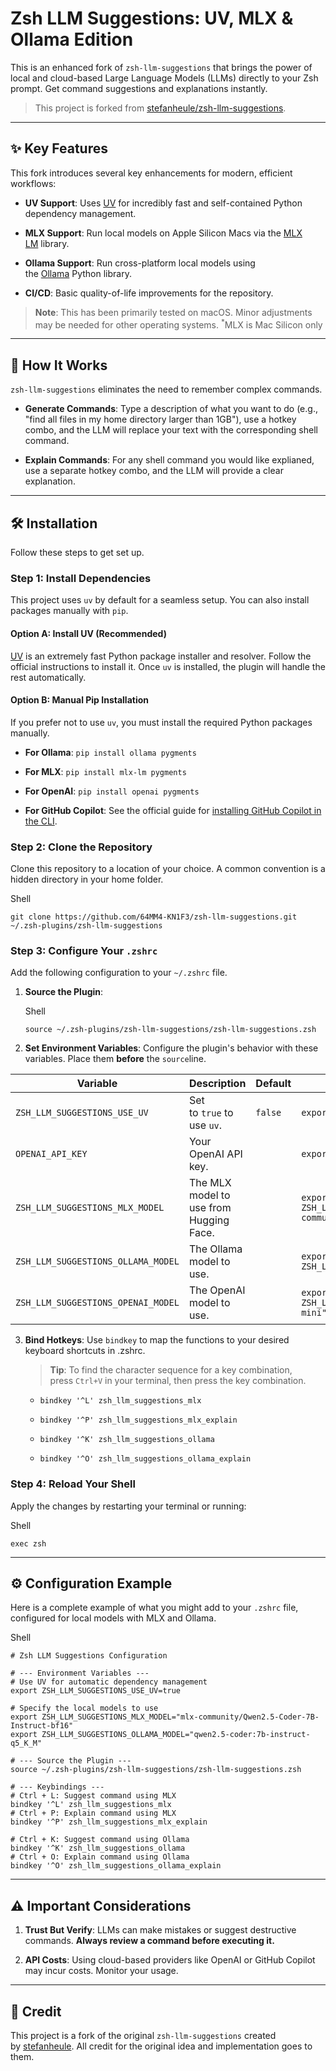 # Zsh LLM Suggestions: UV, MLX & Ollama Edition

This is an enhanced fork of `zsh-llm-suggestions` that brings the power of local and cloud-based Large Language Models (LLMs) directly to your Zsh prompt. Get command suggestions and explanations instantly.

> This project is forked from [stefanheule/zsh-llm-suggestions](https://github.com/stefanheule/zsh-llm-suggestions).

---

## ✨ Key Features

This fork introduces several key enhancements for modern, efficient workflows:

- **UV Support**: Uses [UV](https://docs.astral.sh/uv/) for incredibly fast and self-contained Python dependency management.
    
- **MLX Support**: Run local models on Apple Silicon Macs via the [MLX LM](https://github.com/ml-explore/mlx-lm) library.
    
- **Ollama Support**: Run cross-platform local models using the [Ollama](https://ollama.com/) Python library.
    
- **CI/CD**: Basic quality-of-life improvements for the repository.
    

> **Note**: This has been primarily tested on macOS. Minor adjustments may be needed for other operating systems. <sup>*</sup>MLX is Mac Silicon only

---

## 🚀 How It Works

`zsh-llm-suggestions` eliminates the need to remember complex commands.

- **Generate Commands**: Type a description of what you want to do (e.g., "find all files in my home directory larger than 1GB"), use a hotkey combo, and the LLM will replace your text with the corresponding shell command.
    
- **Explain Commands**: For any shell command you would like explianed, use a separate hotkey combo, and the LLM will provide a clear explanation.
    

---

## 🛠️ Installation

Follow these steps to get set up.

### Step 1: Install Dependencies

This project uses `uv` by default for a seamless setup. You can also install packages manually with `pip`.

#### Option A: Install UV (Recommended)

[UV](https://docs.astral.sh/uv/getting-started/installation/) is an extremely fast Python package installer and resolver. Follow the official instructions to install it. Once `uv` is installed, the plugin will handle the rest automatically.

#### Option B: Manual Pip Installation

If you prefer not to use `uv`, you must install the required Python packages manually.

- **For Ollama**: `pip install ollama pygments`
    
- **For MLX**: `pip install mlx-lm pygments`
    
- **For OpenAI**: `pip install openai pygments`
    
- **For GitHub Copilot**: See the official guide for [installing GitHub Copilot in the CLI](https://docs.github.com/en/copilot/how-tos/set-up/install-copilot-in-the-cli).
    

### Step 2: Clone the Repository

Clone this repository to a location of your choice. A common convention is a hidden directory in your home folder.

Shell

```
git clone https://github.com/64MM4-KN1F3/zsh-llm-suggestions.git ~/.zsh-plugins/zsh-llm-suggestions
```

### Step 3: Configure Your `.zshrc`

Add the following configuration to your `~/.zshrc` file.

1. **Source the Plugin**:
    
    Shell
    
    ```
    source ~/.zsh-plugins/zsh-llm-suggestions/zsh-llm-suggestions.zsh
    ```
    
2. **Set Environment Variables**: Configure the plugin's behavior with these variables. Place them **before** the `source`line.
    

|Variable|Description|Default|Example|
|---|---|---|---|
|`ZSH_LLM_SUGGESTIONS_USE_UV`|Set to `true` to use `uv`.|`false`|`export ZSH_LLM_SUGGESTIONS_USE_UV=true`|
|`OPENAI_API_KEY`|Your OpenAI API key.||`export OPENAI_API_KEY="sk-..."`|
|`ZSH_LLM_SUGGESTIONS_MLX_MODEL`|The MLX model to use from Hugging Face.||`export ZSH_LLM_SUGGESTIONS_MLX_MODEL="mlx-community/Phi-3-mini-4k-instruct-8bit"`|
|`ZSH_LLM_SUGGESTIONS_OLLAMA_MODEL`|The Ollama model to use.||`export ZSH_LLM_SUGGESTIONS_OLLAMA_MODEL="llama3"`|
|`ZSH_LLM_SUGGESTIONS_OPENAI_MODEL`|The OpenAI model to use.||`export ZSH_LLM_SUGGESTIONS_OPENAI_MODEL="gpt-4o-mini"`|


3. **Bind Hotkeys**: Use `bindkey` to map the functions to your desired keyboard shortcuts in .zshrc.
    
    > **Tip**: To find the character sequence for a key combination, press `Ctrl+V` in your terminal, then press the key combination.
    
    - `bindkey '^L' zsh_llm_suggestions_mlx`
        
    - `bindkey '^P' zsh_llm_suggestions_mlx_explain`
        
    - `bindkey '^K' zsh_llm_suggestions_ollama`
        
    - `bindkey '^O' zsh_llm_suggestions_ollama_explain`
        

### Step 4: Reload Your Shell

Apply the changes by restarting your terminal or running:

Shell

```
exec zsh
```

---

## ⚙️ Configuration Example

Here is a complete example of what you might add to your `.zshrc` file, configured for local models with MLX and Ollama.

Shell

```
# Zsh LLM Suggestions Configuration

# --- Environment Variables ---
# Use UV for automatic dependency management
export ZSH_LLM_SUGGESTIONS_USE_UV=true

# Specify the local models to use
export ZSH_LLM_SUGGESTIONS_MLX_MODEL="mlx-community/Qwen2.5-Coder-7B-Instruct-bf16"
export ZSH_LLM_SUGGESTIONS_OLLAMA_MODEL="qwen2.5-coder:7b-instruct-q5_K_M"

# --- Source the Plugin ---
source ~/.zsh-plugins/zsh-llm-suggestions/zsh-llm-suggestions.zsh

# --- Keybindings ---
# Ctrl + L: Suggest command using MLX
bindkey '^L' zsh_llm_suggestions_mlx
# Ctrl + P: Explain command using MLX
bindkey '^P' zsh_llm_suggestions_mlx_explain

# Ctrl + K: Suggest command using Ollama
bindkey '^K' zsh_llm_suggestions_ollama
# Ctrl + O: Explain command using Ollama
bindkey '^O' zsh_llm_suggestions_ollama_explain
```

---

## ⚠️ Important Considerations

1. **Trust But Verify**: LLMs can make mistakes or suggest destructive commands. **Always review a command before executing it.**
    
2. **API Costs**: Using cloud-based providers like OpenAI or GitHub Copilot may incur costs. Monitor your usage.
    

---

## 🙏 Credit

This project is a fork of the original `zsh-llm-suggestions` created by [stefanheule](https://github.com/stefanheule). All credit for the original idea and implementation goes to them.